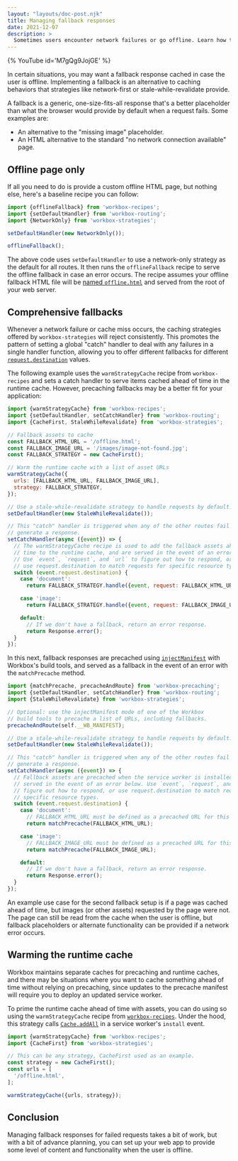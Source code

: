 ```yaml
---
layout: "layouts/doc-post.njk"
title: Managing fallback responses
date: 2021-12-07
description: >
  Sometimes users encounter network failures or go offline. Learn how to adapt to those situations and provide a fallback response.
---
```


{% YouTube id='M7gQg9JojGE' %}

In certain situations, you may want a fallback response cached in case the user is offline. Implementing a fallback is an alternative to caching behaviors that strategies like network-first or stale-while-revalidate provide.

A fallback is a generic, one-size-fits-all response that's a better placeholder than what the browser would provide by default when a request fails. Some examples are:

- An alternative to the "missing image" placeholder.
- An HTML alternative to the standard "no network connection available" page.

## Offline page only

If all you need to do is provide a custom offline HTML page, but nothing else, here's a baseline recipe you can follow:

```js
import {offlineFallback} from 'workbox-recipes';
import {setDefaultHandler} from 'workbox-routing';
import {NetworkOnly} from 'workbox-strategies';

setDefaultHandler(new NetworkOnly());

offlineFallback();
```

The above code uses `setDefaultHandler` to use a network-only strategy as the default for all routes. It then runs the `offlineFallback` recipe to serve the offline fallback in case an error occurs. The recipe assumes your offline fallback HTML file will be [named `offline.html`](/docs/workbox/reference/workbox-recipes/#method-offlineFallback) and served from the root of your web server.

## Comprehensive fallbacks

Whenever a network failure or cache miss occurs, the caching strategies offered by `workbox-strategies` will reject consistently. This promotes the pattern of setting a global "catch" handler to deal with any failures in a single handler function, allowing you to offer different fallbacks for different [`request.destination`](https://developer.mozilla.org/docs/Web/API/Request/destination) values.

The following example uses the `warmStrategyCache` recipe from `workbox-recipes` and sets a catch handler to serve items cached ahead of time in the runtime cache. However, precaching fallbacks may be a better fit for your application:

```js
import {warmStrategyCache} from 'workbox-recipes';
import {setDefaultHandler, setCatchHandler} from 'workbox-routing';
import {CacheFirst, StaleWhileRevalidate} from 'workbox-strategies';

// Fallback assets to cache
const FALLBACK_HTML_URL = '/offline.html';
const FALLBACK_IMAGE_URL = '/images/image-not-found.jpg';
const FALLBACK_STRATEGY = new CacheFirst();

// Warm the runtime cache with a list of asset URLs
warmStrategyCache({
  urls: [FALLBACK_HTML_URL, FALLBACK_IMAGE_URL],
  strategy: FALLBACK_STRATEGY,
});

// Use a stale-while-revalidate strategy to handle requests by default.
setDefaultHandler(new StaleWhileRevalidate());

// This "catch" handler is triggered when any of the other routes fail to
// generate a response.
setCatchHandler(async ({event}) => {
  // The warmStrategyCache recipe is used to add the fallback assets ahead of
  // time to the runtime cache, and are served in the event of an error below.
  // Use `event`, `request`, and `url` to figure out how to respond, or
  // use request.destination to match requests for specific resource types.
  switch (event.request.destination) {
    case 'document':
      return FALLBACK_STRATEGY.handle({event, request: FALLBACK_HTML_URL});

    case 'image':
      return FALLBACK_STRATEGY.handle({event, request: FALLBACK_IMAGE_URL});

    default:
      // If we don't have a fallback, return an error response.
      return Response.error();
  }
});
```

In this next, fallback responses are precached using [`injectManifest`](/docs/workbox/precaching-with-workbox/#precaching-with-injectmanifest) with Workbox's build tools, and served as a fallback in the event of an error with the `matchPrecache` method.

```js
import {matchPrecache, precacheAndRoute} from 'workbox-precaching';
import {setDefaultHandler, setCatchHandler} from 'workbox-routing';
import {StaleWhileRevalidate} from 'workbox-strategies';

// Optional: use the injectManifest mode of one of the Workbox
// build tools to precache a list of URLs, including fallbacks.
precacheAndRoute(self.__WB_MANIFEST);

// Use a stale-while-revalidate strategy to handle requests by default.
setDefaultHandler(new StaleWhileRevalidate());

// This "catch" handler is triggered when any of the other routes fail to
// generate a response.
setCatchHandler(async ({event}) => {
  // Fallback assets are precached when the service worker is installed, and are
  // served in the event of an error below. Use `event`, `request`, and `url` to
  // figure out how to respond, or use request.destination to match requests for
  // specific resource types.
  switch (event.request.destination) {
    case 'document':
      // FALLBACK_HTML_URL must be defined as a precached URL for this to work:
      return matchPrecache(FALLBACK_HTML_URL);

    case 'image':
      // FALLBACK_IMAGE_URL must be defined as a precached URL for this to work:
      return matchPrecache(FALLBACK_IMAGE_URL);

    default:
      // If we don't have a fallback, return an error response.
      return Response.error();
  }
});
```

An example use case for the second fallback setup is if a page was cached ahead of time, but images (or other assets) requested by the page were not. The page can still be read from the cache when the user is offline, but fallback placeholders or alternate functionality can be provided if a network error occurs.

## Warming the runtime cache

Workbox maintains separate caches for precaching and runtime caches, and there may be situations where you want to cache something ahead of time without relying on precaching, since updates to the precache manifest will require you to deploy an updated service worker.

To prime the runtime cache ahead of time with assets, you can do using so using the `warmStrategyCache` recipe from [`workbox-recipes`](/docs/workbox/modules/workbox-recipes/). Under the hood, this strategy calls [`Cache.addAll`](https://developer.mozilla.org/docs/Web/API/Cache/addAll) in a service worker's `install` event.

```js
import {warmStrategyCache} from 'workbox-recipes';
import {CacheFirst} from 'workbox-strategies';

// This can be any strategy, CacheFirst used as an example.
const strategy = new CacheFirst();
const urls = [
  '/offline.html',
];

warmStrategyCache({urls, strategy});
```

## Conclusion

Managing fallback responses for failed requests takes a bit of work, but with a bit of advance planning, you can set up your web app to provide some level of content and functionality when the user is offline.
